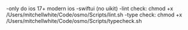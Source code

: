 -only do ios 17+ modern ios
-swiftui (no uikit)
-lint check: chmod +x /Users/mitchellwhite/Code/osmo/Scripts/lint.sh
-type check: chmod +x /Users/mitchellwhite/Code/osmo/Scripts/typecheck.sh